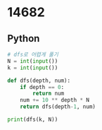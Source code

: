 # 14682

## Python

```python
# dfs로 어렵게 풀기
N = int(input())
k = int(input())

def dfs(depth, num):
    if depth == 0:
        return num
    num += 10 ** depth * N
    return dfs(depth-1, num)

print(dfs(k, N))

```
